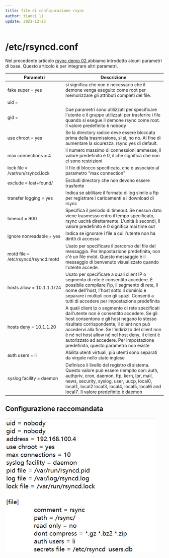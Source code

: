 ```yaml
---
title: file di configurazione rsync
author: tianci li
update: 2021-12-25
---
```


# /etc/rsyncd.conf

Nel precedente articolo [ rsync demo 02 ](03_rsync_demo02.md) abbiamo introdotto alcuni parametri di base. Questo articolo è per integrare altri parametri.

| Parametri                           | Descrizione                                                                                                                                                                                                                                                                                                                                                                    |
| ----------------------------------- | ------------------------------------------------------------------------------------------------------------------------------------------------------------------------------------------------------------------------------------------------------------------------------------------------------------------------------------------------------------------------------ |
| fake super = yes                    | sì significa che non è necessario che il demone venga eseguito come root per memorizzare gli attributi completi del file.                                                                                                                                                                                                                                                      |
| uid =                               |                                                                                                                                                                                                                                                                                                                                                                                |
| gid =                               | Due parametri sono utilizzati per specificare l'utente e il gruppo utilizzati per trasferire i file quando si esegue il demone rsync come root. Il valore predefinito è nobody                                                                                                                                                                                                 |
| use chroot = yes                    | Se la directory radice deve essere bloccata prima della trasmissione, sì sì, no no. Al fine di aumentare la sicurezza, rsync yes di default.                                                                                                                                                                                                                                   |
| max connections = 4                 | Il numero massimo di connessioni ammesse, il valore predefinito è 0, il che significa che non ci sono restrizioni                                                                                                                                                                                                                                                              |
| lock file = /var/run/rsyncd.lock    | Il file di blocco specificato, che è associato al parametro "max connection"                                                                                                                                                                                                                                                                                                   |
| exclude = lost+found/               | Escludi directory che non devono essere trasferite                                                                                                                                                                                                                                                                                                                             |
| transfer logging = yes              | Indica se abilitare il formato di log simile a ftp per registrare i caricamenti e i download di rsync                                                                                                                                                                                                                                                                          |
| timeout = 900                       | Specifica il periodo di timeout. Se nessun dato viene trasmesso entro il tempo specificato, rsync uscirà direttamente. L'unità è secondi, il valore predefinito è 0 significa mai time out                                                                                                                                                                                     |
| ignore nonreadable = yes            | Indica se ignorare i file a cui l'utente non ha diritti di accesso                                                                                                                                                                                                                                                                                                             |
| motd file = /etc/rsyncd/rsyncd.motd | Usato per specificare il percorso del file del messaggio. Per impostazione predefinita, non c'è un file motd. Questo messaggio è il messaggio di benvenuto visualizzato quando l'utente accede.                                                                                                                                                                                |
| hosts allow = 10.1.1.1/24           | Usato per specificare a quali client IP o segmento di rete è consentito accedere. È possibile compilare l'ip, il segmento di rete, il nome dell'host, l'host sotto il dominio e separare i multipli con gli spazi. Consenti a tutti di accedere per impostazione predefinita                                                                                                   |
| hosts deny = 10.1.1.20              | A quali client Ip o segmento di rete specificati dall'utente non è consentito accedere. Se gli host consentono e gli host negano lo stesso risultato corrispondente, il client non può accedervi alla fine. Se l'indirizzo del client non è né nel host allow né nel host deny, il client è autorizzato ad accedere. Per impostazione predefinita, questo parametro non esiste |
| auth users = li                     | Abilita utenti virtuali, più utenti sono separati da virgole nello stato inglese                                                                                                                                                                                                                                                                                               |
| syslog facility = daemon            | Definisce il livello del registro di sistema. Questo valore può essere riempito con: auth, authpriv, cron, daemon, ftp, kern, lpr, mail, news, security, syslog, user, uucp, local0, local1, local2 local3, local4, local5, local6 and local7. Il valore predefinito è daemon                                                                                                  |

## Configurazione raccomandata

![ photo ](images/rsync_config.jpg)
